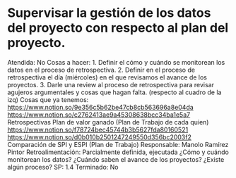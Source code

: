 # Supervisar la gestión de los datos del proyecto con respecto al plan del proyecto.

Atendida: No
Cosas a hacer: 1. Definir el cómo y cuándo se monitorean los datos en el proceso de retrospectiva.
2. Definir en el proceso de retrospectiva el día (miércoles) en el que revisamos el avance de los proyectos.
3. Darle una review al proceso de retrospectiva para revisar agujeros argumentales y cosas que hagan falta. (respecto al cuadro de la izq)
Cosas que ya tenemos: https://www.notion.so/9e356c5b62be47cb8cb563696a8e04da
https://www.notion.so/c2762413ae9a45308638bcc34ba1e5a7
Retrospectivas
Plan de valor ganado (Plan de Trabajo de cada quien)
https://www.notion.so/f78724bec45744b3b5627fda80160521
https://www.notion.so/d0b010b2501247249550d356bc2003f2
Comparación de SPI y ESPI (Plan de Trabajo)
Responsable: Manolo Ramírez Pintor
Retroalimentación: Parcialmente definida, ejecutada
¿Cómo y cuándo monitorean los datos?
¿Cuándo saben el avance de los proyectos?
¿Existe algún proceso?
SP: 1.4
Terminado: No